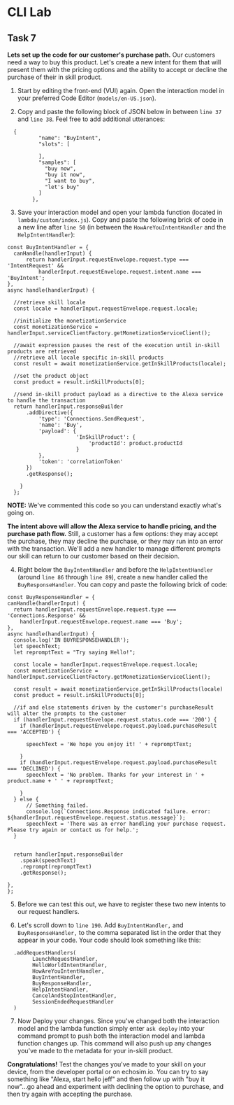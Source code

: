 # CLI Lab
## Task 7

**Lets set up the code for our customer's purchase path.** Our customers need a way to buy this product. Let's create a new intent for them that will present them with the pricing options and the ability to accept or decline the purchase of their in skill product.

  1. Start by editing the front-end (VUI) again. Open the interaction model in your preferred Code Editor (`models/en-US.json`). 
  
  2. Copy and paste the following block of JSON below in between `line 37` and `line 38`. Feel free to add additional utterances:

```        
  {
          "name": "BuyIntent",
          "slots": [

          ],
          "samples": [
            "buy now",
            "buy it now",
            "I want to buy",
            "let's buy"
          ]
        },
 ```  
 
   
3. Save your interaction model and open your lambda function (located in `lambda/custom/index.js`). Copy and paste the following brick of code in a new line after `line 50` (in between the `HowAreYouIntentHandler` and the `HelpIntentHandler`):

```
const BuyIntentHandler = {
  canHandle(handlerInput) {
      return handlerInput.requestEnvelope.request.type === 'IntentRequest' &&
          handlerInput.requestEnvelope.request.intent.name === 'BuyIntent';
},
async handle(handlerInput) {

  //retrieve skill locale
  const locale = handlerInput.requestEnvelope.request.locale; 
  
  //initialize the monetizationService
  const monetizationService = handlerInput.serviceClientFactory.getMonetizationServiceClient(); 
  
  //await expression pauses the rest of the execution until in-skill products are retrieved
  //retrieve all locale specific in-skill products
  const result = await monetizationService.getInSkillProducts(locale); 
  
  //set the product object
  const product = result.inSkillProducts[0]; 
  
  //send in-skill product payload as a directive to the Alexa service to handle the transaction
  return handlerInput.responseBuilder
      .addDirective({
          'type': 'Connections.SendRequest',
          'name': 'Buy',
          'payload': {
                      'InSkillProduct': {
                          'productId': product.productId
                      }
          },
          'token': 'correlationToken'
      })
      .getResponse();

    }
  };
 ```     
**NOTE:** We've commented this code so you can understand exactly what's going on. 

**The intent above will allow the Alexa service to handle pricing, and the purchase path flow.** Still, a customer has a few options: they may accept the purchase, they may decline the purchase, or they may run into an error with the transaction. We'll add a new handler to manage different prompts our skill can return to our customer based on their decision.
 
4. Right below the `BuyIntentHandler` and before the `HelpIntentHandler` (around `line 86` through `line 89`), create a new handler called the `BuyResponseHandler`. You can copy and paste the following brick of code:

  ```
const BuyResponseHandler = {
  canHandle(handlerInput) {
    return handlerInput.requestEnvelope.request.type === 'Connections.Response' &&
      handlerInput.requestEnvelope.request.name === 'Buy';
  },
  async handle(handlerInput) {
    console.log('IN BUYRESPONSEHANDLER');
    let speechText;
    let repromptText = "Try saying Hello!";

    const locale = handlerInput.requestEnvelope.request.locale;
    const monetizationService = handlerInput.serviceClientFactory.getMonetizationServiceClient();

    const result = await monetizationService.getInSkillProducts(locale)
    const product = result.inSkillProducts[0];
    
    //if and else statements driven by the customer's purchaseResult will alter the prompts to the customer
    if (handlerInput.requestEnvelope.request.status.code === '200') {
      if (handlerInput.requestEnvelope.request.payload.purchaseResult === 'ACCEPTED') {

        speechText = 'We hope you enjoy it! ' + repromptText;

      }
      if (handlerInput.requestEnvelope.request.payload.purchaseResult === 'DECLINED') {
        speechText = 'No problem. Thanks for your interest in ' + product.name + ' ' + repromptText;

      }
    } else {
        // Something failed.
        console.log(`Connections.Response indicated failure. error: ${handlerInput.requestEnvelope.request.status.message}`);
        speechText = 'There was an error handling your purchase request. Please try again or contact us for help.';
    }


    return handlerInput.responseBuilder
      .speak(speechText)
      .reprompt(repromptText)
      .getResponse();

  },
};
```

5. Before we can test this out, we have to register these two new intents to our request handlers.

6. Let's scroll down to `line 190`. Add `BuyIntentHandler,` and `BuyResponseHandler,` to the comma separated list in the order that they appear in your code. Your code should look something like this:


```
  .addRequestHandlers(
    	LaunchRequestHandler,
    	HelloWorldIntentHandler,
    	HowAreYouIntentHandler,
    	BuyIntentHandler,
    	BuyResponseHandler,
    	HelpIntentHandler,
    	CancelAndStopIntentHandler,
    	SessionEndedRequestHandler
  )
``` 

7. Now Deploy your changes. Since you've changed both the interaction model and the lambda function simply enter `ask deploy` into your command prompt to push both the interaction model and lambda function changes up. This command will also push up any changes you've made to the metadata for your in-skill product.

**Congratulations!** Test the changes you've made to your skill on your device, from the developer portal or on echosim.io. You can try to say something like "Alexa, start hello jeff" and then follow up with "buy it now"...go ahead and experiment with declining the option to purchase, and then try again with accepting the purchase.
